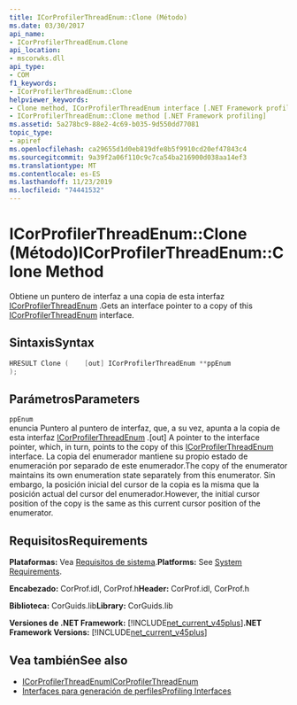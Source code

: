 ```yaml
---
title: ICorProfilerThreadEnum::Clone (Método)
ms.date: 03/30/2017
api_name:
- ICorProfilerThreadEnum.Clone
api_location:
- mscorwks.dll
api_type:
- COM
f1_keywords:
- ICorProfilerThreadEnum::Clone
helpviewer_keywords:
- Clone method, ICorProfilerThreadEnum interface [.NET Framework profiling]
- ICorProfilerThreadEnum::Clone method [.NET Framework profiling]
ms.assetid: 5a278bc9-88e2-4c69-b035-9d550dd77081
topic_type:
- apiref
ms.openlocfilehash: ca29655d1d0eb819dfe8b5f9910cd20ef47843c4
ms.sourcegitcommit: 9a39f2a06f110c9c7ca54ba216900d038aa14ef3
ms.translationtype: MT
ms.contentlocale: es-ES
ms.lasthandoff: 11/23/2019
ms.locfileid: "74441532"
---
```

# <a name="icorprofilerthreadenumclone-method"></a><span data-ttu-id="a99b4-102">ICorProfilerThreadEnum::Clone (Método)</span><span class="sxs-lookup"><span data-stu-id="a99b4-102">ICorProfilerThreadEnum::Clone Method</span></span>
<span data-ttu-id="a99b4-103">Obtiene un puntero de interfaz a una copia de esta interfaz [ICorProfilerThreadEnum](../../../../docs/framework/unmanaged-api/profiling/icorprofilerthreadenum-interface.md) .</span><span class="sxs-lookup"><span data-stu-id="a99b4-103">Gets an interface pointer to a copy of this [ICorProfilerThreadEnum](../../../../docs/framework/unmanaged-api/profiling/icorprofilerthreadenum-interface.md) interface.</span></span>  
  
## <a name="syntax"></a><span data-ttu-id="a99b4-104">Sintaxis</span><span class="sxs-lookup"><span data-stu-id="a99b4-104">Syntax</span></span>  
  
```cpp  
HRESULT Clone (    [out] ICorProfilerThreadEnum **ppEnum  
);  
```  
  
## <a name="parameters"></a><span data-ttu-id="a99b4-105">Parámetros</span><span class="sxs-lookup"><span data-stu-id="a99b4-105">Parameters</span></span>  
 `ppEnum`  
 <span data-ttu-id="a99b4-106">enuncia Puntero al puntero de interfaz, que, a su vez, apunta a la copia de esta interfaz [ICorProfilerThreadEnum](../../../../docs/framework/unmanaged-api/profiling/icorprofilerthreadenum-interface.md) .</span><span class="sxs-lookup"><span data-stu-id="a99b4-106">[out] A pointer to the interface pointer, which, in turn, points to the copy of this [ICorProfilerThreadEnum](../../../../docs/framework/unmanaged-api/profiling/icorprofilerthreadenum-interface.md) interface.</span></span> <span data-ttu-id="a99b4-107">La copia del enumerador mantiene su propio estado de enumeración por separado de este enumerador.</span><span class="sxs-lookup"><span data-stu-id="a99b4-107">The copy of the enumerator maintains its own enumeration state separately from this enumerator.</span></span> <span data-ttu-id="a99b4-108">Sin embargo, la posición inicial del cursor de la copia es la misma que la posición actual del cursor del enumerador.</span><span class="sxs-lookup"><span data-stu-id="a99b4-108">However, the initial cursor position of the copy is the same as this current cursor position of the enumerator.</span></span>  
  
## <a name="requirements"></a><span data-ttu-id="a99b4-109">Requisitos</span><span class="sxs-lookup"><span data-stu-id="a99b4-109">Requirements</span></span>  
 <span data-ttu-id="a99b4-110">**Plataformas:** Vea [Requisitos de sistema](../../../../docs/framework/get-started/system-requirements.md).</span><span class="sxs-lookup"><span data-stu-id="a99b4-110">**Platforms:** See [System Requirements](../../../../docs/framework/get-started/system-requirements.md).</span></span>  
  
 <span data-ttu-id="a99b4-111">**Encabezado:** CorProf.idl, CorProf.h</span><span class="sxs-lookup"><span data-stu-id="a99b4-111">**Header:** CorProf.idl, CorProf.h</span></span>  
  
 <span data-ttu-id="a99b4-112">**Biblioteca:** CorGuids.lib</span><span class="sxs-lookup"><span data-stu-id="a99b4-112">**Library:** CorGuids.lib</span></span>  
  
 <span data-ttu-id="a99b4-113">**Versiones de .NET Framework:** [!INCLUDE[net_current_v45plus](../../../../includes/net-current-v45plus-md.md)]</span><span class="sxs-lookup"><span data-stu-id="a99b4-113">**.NET Framework Versions:** [!INCLUDE[net_current_v45plus](../../../../includes/net-current-v45plus-md.md)]</span></span>  
  
## <a name="see-also"></a><span data-ttu-id="a99b4-114">Vea también</span><span class="sxs-lookup"><span data-stu-id="a99b4-114">See also</span></span>

- [<span data-ttu-id="a99b4-115">ICorProfilerThreadEnum</span><span class="sxs-lookup"><span data-stu-id="a99b4-115">ICorProfilerThreadEnum</span></span>](../../../../docs/framework/unmanaged-api/profiling/icorprofilerthreadenum-interface.md)
- [<span data-ttu-id="a99b4-116">Interfaces para generación de perfiles</span><span class="sxs-lookup"><span data-stu-id="a99b4-116">Profiling Interfaces</span></span>](../../../../docs/framework/unmanaged-api/profiling/profiling-interfaces.md)
